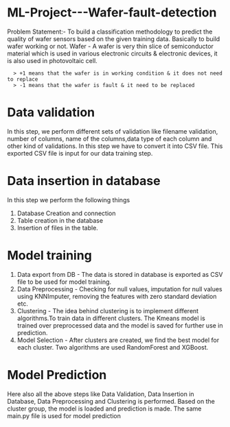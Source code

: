 # ML-Project---Wafer-fault-detection

Problem Statement:-
To build a classification methodology to predict the quality of wafer sensors based on the given training data.
Basically to build wafer working or not.
Wafer - A wafer is very thin slice of semiconductor material which is used in various electronic circuits &
        electronic devices, it is also used in photovoltaic cell.

      > +1 means that the wafer is in working condition & it does not need to replace
      > -1 means that the wafer is fault & it need to be replaced

# Data validation
In this step, we perform different sets of validation like filename validation, number of columns, name of the
columns,data type of each column and other kind of validations. In this step we have to convert it into CSV file.
This exported CSV file is input for our data training step.

# Data insertion in database
In this step we perform the following things
   1) Database Creation and connection
   2) Table creation in the database
   3) Insertion of files in the table.

# Model training
   1) Data export from DB - The data is stored in database is exported as CSV file to be used for model training.
   2) Data Preprocessing - Checking for null values, imputation for null values using KNNImputer, 
                           removing the features with zero standard deviation etc.
   3) Clustering - The idea behind clustering is to implement different algorithms.To train data in different 
                   clusters. The Kmeans model is trained over preprocessed data and the model is saved for further 
                   use in prediction.
   4) Model Selection - After clusters are created, we find the best model for each cluster. 
                        Two algorithms are used RandomForest and XGBoost.

# Model Prediction
Here also all the above steps like Data Validation, Data Insertion in Database, Data Preprocessing and 
Clustering is performed. Based on the cluster group, the model is loaded and prediction is made. The same main.py
file is used for model prediction
